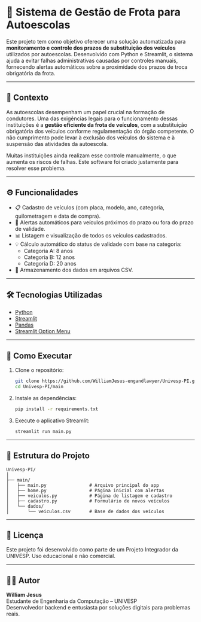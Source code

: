 
# 🚗 Sistema de Gestão de Frota para Autoescolas

Este projeto tem como objetivo oferecer uma solução automatizada para **monitoramento e controle dos prazos de substituição dos veículos** utilizados por autoescolas. Desenvolvido com Python e Streamlit, o sistema ajuda a evitar falhas administrativas causadas por controles manuais, fornecendo alertas automáticos sobre a proximidade dos prazos de troca obrigatória da frota.

---

## 📌 Contexto

As autoescolas desempenham um papel crucial na formação de condutores. Uma das exigências legais para o funcionamento dessas instituições é a **gestão eficiente da frota de veículos**, com a substituição obrigatória dos veículos conforme regulamentação do órgão competente. O não cumprimento pode levar à exclusão dos veículos do sistema e à suspensão das atividades da autoescola.

Muitas instituições ainda realizam esse controle manualmente, o que aumenta os riscos de falhas. Este software foi criado justamente para resolver esse problema.

---

## ⚙️ Funcionalidades

- 📋 Cadastro de veículos (com placa, modelo, ano, categoria, quilometragem e data de compra).
- 🚨 Alertas automáticos para veículos próximos do prazo ou fora do prazo de validade.
- 📊 Listagem e visualização de todos os veículos cadastrados.
- 💡 Cálculo automático do status de validade com base na categoria:
  - Categoria A: 8 anos
  - Categoria B: 12 anos
  - Categoria D: 20 anos
- 💾 Armazenamento dos dados em arquivos CSV.

---

## 🛠️ Tecnologias Utilizadas

- [Python](https://www.python.org/)
- [Streamlit](https://streamlit.io/)
- [Pandas](https://pandas.pydata.org/)
- [Streamlit Option Menu](https://github.com/victoryhb/streamlit-option-menu)

---

## 🚀 Como Executar

1. Clone o repositório:
   ```bash
   git clone https://github.com/WilliamJesus-engandlawyer/Univesp-PI.git
   cd Univesp-PI/main
   ```

2. Instale as dependências:
   ```bash
   pip install -r requirements.txt
   ```

3. Execute o aplicativo Streamlit:
   ```bash
   streamlit run main.py
   ```

---

## 📁 Estrutura do Projeto

```
Univesp-PI/
│
├── main/
│   ├── main.py                # Arquivo principal do app
│   ├── home.py                # Página inicial com alertas
│   ├── veiculos.py            # Página de listagem e cadastro
│   ├── cadastro.py            # Formulário de novos veículos
│   └── dados/
│       └── veiculos.csv       # Base de dados dos veículos
```

---

## 📝 Licença

Este projeto foi desenvolvido como parte de um Projeto Integrador da UNIVESP. Uso educacional e não comercial.

---

## 👨‍💻 Autor

**William Jesus**  
Estudante de Engenharia da Computação – UNIVESP  
Desenvolvedor backend e entusiasta por soluções digitais para problemas reais.
```
